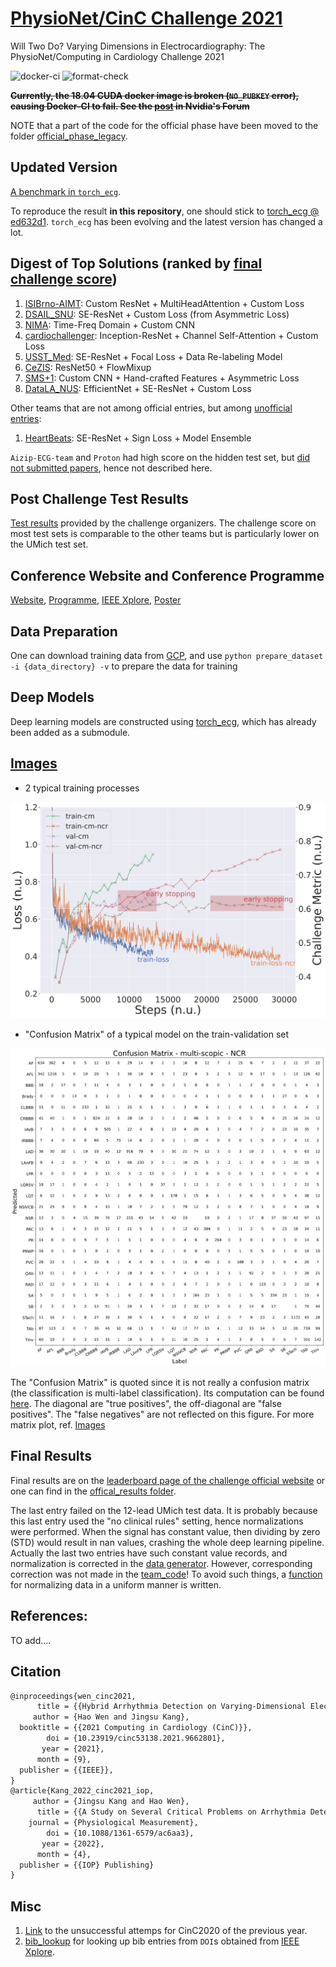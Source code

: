 # [PhysioNet/CinC Challenge 2021](https://physionetchallenges.github.io/2021/)
Will Two Do? Varying Dimensions in Electrocardiography: The PhysioNet/Computing in Cardiology Challenge 2021

![docker-ci](https://github.com/DeepPSP/cinc2021/actions/workflows/docker-image.yml/badge.svg)
![format-check](https://github.com/DeepPSP/cinc2021/actions/workflows/check-formatting.yml/badge.svg)

~~**Currently, the 18.04 CUDA docker image is broken (`NO_PUBKEY` error), causing Docker-CI to fail. See the [post](https://forums.developer.nvidia.com/t/18-04-cuda-docker-image-is-broken/212892/3) in Nvidia's Forum**~~


NOTE that a part of the code for the official phase have been moved to the folder [official_phase_legacy](/official_phase_legacy/).


## Updated Version
[A benchmark in `torch_ecg`](https://github.com/DeepPSP/torch_ecg/tree/master/benchmarks/train_crnn_cinc2021).

To reproduce the result **in this repository**, one should stick to [torch_ecg @ ed632d1](https://github.com/DeepPSP/torch_ecg/tree/ed632d1b1a12d79c94552e0972479e2fae4671df). `torch_ecg` has been evolving and the latest version has changed a lot.


## Digest of Top Solutions (ranked by [final challenge score](https://docs.google.com/spreadsheets/d/1cTLRmSLS1_TOwx-XnY-QVoUyO2rFyPUGTHRzNm3u8EM/edit?usp=sharing))
1. [ISIBrno-AIMT](https://www.cinc.org/2021/Program/accepted/14_Preprint.pdf): Custom ResNet + MultiHeadAttention + Custom Loss
2. [DSAIL_SNU](https://www.cinc.org/2021/Program/accepted/80_Preprint.pdf): SE-ResNet + Custom Loss (from Asymmetric Loss)
3. [NIMA](https://www.cinc.org/2021/Program/accepted/352_Preprint.pdf): Time-Freq Domain + Custom CNN
4. [cardiochallenger](https://www.cinc.org/2021/Program/accepted/234_Preprint.pdf): Inception-ResNet + Channel Self-Attention + Custom Loss
5. [USST_Med](https://www.cinc.org/2021/Program/accepted/105_Preprint.pdf): SE-ResNet + Focal Loss + Data Re-labeling Model
6. [CeZIS](https://www.cinc.org/2021/Program/accepted/78_Preprint.pdf): ResNet50 + FlowMixup
7. [SMS+1](https://www.cinc.org/2021/Program/accepted/24_Preprint.pdf): Custom CNN + Hand-crafted Features + Asymmetric Loss
8. [DataLA_NUS](https://www.cinc.org/2021/Program/accepted/122_Preprint.pdf): EfficientNet + SE-ResNet + Custom Loss

Other teams that are not among official entries, but among [unofficial entries](https://docs.google.com/spreadsheets/d/1iMKPXDvqfyQlwhsd4N6CjKZccikhsIkSDygLEsICqsw/edit?usp=sharing):
1. [HeartBeats](https://www.cinc.org/2021/Program/accepted/63_Preprint.pdf): SE-ResNet + Sign Loss + Model Ensemble

`Aizip-ECG-team` and `Proton` had high score on the hidden test set, but [did not submitted papers](https://docs.google.com/spreadsheets/d/1sSKA9jMp8oT2VqyX4CTirIT3m5lSohIuk5GWf-Cq8FU/edit?usp=sharing), hence not described here.


## Post Challenge Test Results

[Test results](https://docs.google.com/spreadsheets/d/1HQpBG-Q02ktYbo5VllP9bTUjQyHBklYco-x5aXr--lE/edit?usp=sharing) provided by the challenge organizers. The challenge score on most test sets is comparable to the other teams but is particularly lower on the UMich test set.


## Conference Website and Conference Programme
[Website](http://www.cinc2021.org/), [Programme](https://cinc.org/archives/2021/), [IEEE Xplore](https://ieeexplore.ieee.org/xpl/conhome/9662654/proceeding), [Poster](/images/CinC2021_poster.pdf)


## Data Preparation
One can download training data from [GCP](https://console.cloud.google.com/storage/browser/physionetchallenge2021-public-datasets),
and use `python prepare_dataset -i {data_directory} -v` to prepare the data for training


## Deep Models
Deep learning models are constructed using [torch_ecg](https://github.com/DeepPSP/torch_ecg), which has already been added as a submodule.


## [Images](/images/)

- 2 typical training processes

![2 typical training processes](/images/train.svg)

- "Confusion Matrix" of a typical model on the train-validation set

![cm_bin](/images/confusion-matrix-multi-scopic-ncr.svg)

The "Confusion Matrix" is quoted since it is not really a confusion matrix (the classification is multi-label classification). Its computation can be found [here](https://github.com/DeepPSP/cinc2021/blob/master/gather_results.py#L122). The diagonal are "true positives", the off-diagonal are "false positives". The "false negatives" are not reflected on this figure. For more matrix plot, ref. [Images](/images/)


## Final Results

Final results are on the [leaderboard page of the challenge official website](https://physionetchallenges.org/2021/leaderboard/) or one can find in the [offical_results folder](official_results/).

The last entry failed on the 12-lead UMich test data. It is probably because this last entry used the "no clinical rules" setting, hence normalizations were performed. When the signal has constant value, then dividing by zero (STD) would result in nan values, crashing the whole deep learning pipeline. Actually the last two entries have such constant value records, and normalization is corrected in the [data generator](https://github.com/DeepPSP/cinc2021/blob/3448a106cf6bc1c884375bac560891fe367966c8/dataset.py#L119). However, corresponding correction was not made in the [team_code](https://github.com/DeepPSP/cinc2021/blob/3448a106cf6bc1c884375bac560891fe367966c8/team_code.py#L415)! To avoid such things, a [function](https://github.com/DeepPSP/cinc2021/blob/6c28598cf8d6c351e844aa6c569d3e6d66cdd44a/utils/utils_signal.py#L829) for normalizing data in a uniform manner is written.


## References:
TO add....


## Citation
```latex
@inproceedings{wen_cinc2021,
      title = {{Hybrid Arrhythmia Detection on Varying-Dimensional Electrocardiography: Combining Deep Neural Networks and Clinical Rules}},
     author = {Hao Wen and Jingsu Kang},
  booktitle = {{2021 Computing in Cardiology (CinC)}},
        doi = {10.23919/cinc53138.2021.9662801},
       year = {2021},
      month = {9},
  publisher = {{IEEE}},
}
@article{Kang_2022_cinc2021_iop,
     author = {Jingsu Kang and Hao Wen},
      title = {{A Study on Several Critical Problems on Arrhythmia Detection using Varying-Dimensional Electrocardiography}},
    journal = {Physiological Measurement},
        doi = {10.1088/1361-6579/ac6aa3},
       year = {2022},
      month = {4},
  publisher = {{IOP} Publishing}
}
```

## Misc
1. [Link](https://github.com/DeepPSP/cinc2020) to the unsuccessful attemps for CinC2020 of the previous year.
2. [bib_lookup](https://github.com/DeepPSP/bib_lookup) for looking up bib entries from `DOI`s obtained from [IEEE Xplore](https://ieeexplore.ieee.org/xpl/conhome/9662654/proceeding).
